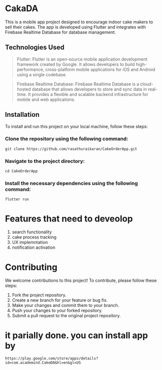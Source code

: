 # CakaDA

This is a mobile app project designed to encourage indoor cake makers to sell their cakes. The app is developed using Flutter and integrates with Firebase Realtime Database for database management.




## Technologies Used

>Flutter: Flutter is an open-source mobile application development framework created by Google. It allows developers to build high-performance, cross-platform mobile applications for iOS and Android using a single codebase.


>Firebase Realtime Database: Firebase Realtime Database is a cloud-hosted database that allows developers to store and sync data in real-time. It provides a flexible and scalable backend infrastructure for mobile and web applications.

## Installation
To install and run this project on your local machine, follow these steps:

### Clone the repository using the following command: 
```
git clone https://github.com/rasathuraikaran/CakeOrderApp.git
```


### Navigate to the project directory:
```
cd CakeOrderApp
```

### Install the necessary dependencies using the following command:
```
flutter run
```

# Features that need to deveolop

1. search functionality
2. cake process tracking 
3. UX implemntation
4. notification activation

# Contributing
We welcome contributions to this project! To contribute, please follow these steps:

1. Fork the project repository.
2. Create a new branch for your feature or bug fix.
3. Make your changes and commit them to your branch.
4. Push your changes to your forked repository.
5. Submit a pull request to the original project repository.


# it parially done.   you can install app by

```
https://play.google.com/store/apps/details?id=com.academind.CakeDA&hl=en&gl=US
```


